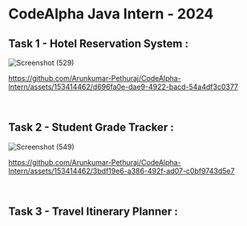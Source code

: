 # CodeAlpha Java Intern - 2024

## Task 1 - Hotel Reservation System :

![Screenshot (529)](https://github.com/Arunkumar-Pethuraj/CodeAlpha-Intern/assets/153414462/c1ec73ae-2128-44bb-ad46-929c7475424b)

https://github.com/Arunkumar-Pethuraj/CodeAlpha-Intern/assets/153414462/d696fa0e-dae9-4922-bacd-54a4df3c0377

<br>

## Task 2 - Student Grade Tracker :

![Screenshot (549)](https://github.com/Arunkumar-Pethuraj/CodeAlpha-Intern/assets/153414462/9e2087da-9f98-486f-b886-f2736e17df22)

https://github.com/Arunkumar-Pethuraj/CodeAlpha-Intern/assets/153414462/3bdf19e6-a386-492f-ad07-c0bf9743d5e7

<br>

## Task 3 - Travel Itinerary Planner :



